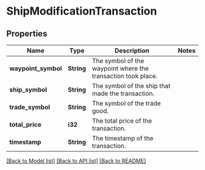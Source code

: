 # ShipModificationTransaction

## Properties

Name | Type | Description | Notes
------------ | ------------- | ------------- | -------------
**waypoint_symbol** | **String** | The symbol of the waypoint where the transaction took place. | 
**ship_symbol** | **String** | The symbol of the ship that made the transaction. | 
**trade_symbol** | **String** | The symbol of the trade good. | 
**total_price** | **i32** | The total price of the transaction. | 
**timestamp** | **String** | The timestamp of the transaction. | 

[[Back to Model list]](../README.md#documentation-for-models) [[Back to API list]](../README.md#documentation-for-api-endpoints) [[Back to README]](../README.md)


